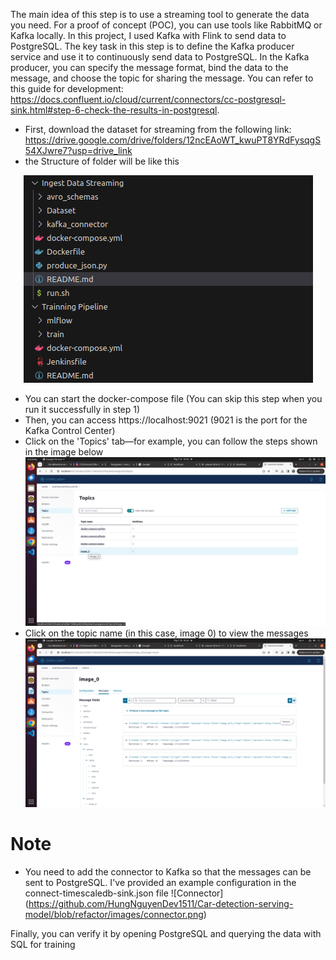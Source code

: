 The main idea of this step is to use a streaming tool to generate the data you need. For a proof of concept (POC), you can use tools like RabbitMQ or Kafka locally. In this project, I used Kafka with Flink to send data to PostgreSQL. The key task in this step is to define the Kafka producer service and use it to continuously send data to PostgreSQL. In the Kafka producer, you can specify the message format, bind the data to the message, and choose the topic for sharing the message. You can refer to this guide for development: https://docs.confluent.io/cloud/current/connectors/cc-postgresql-sink.html#step-6-check-the-results-in-postgresql.

- First, download the dataset for streaming from the following link: https://drive.google.com/drive/folders/12ncEAoWT_kwuPT8YRdFysqgS54XJwre7?usp=drive_link
- the Structure of folder will be like this 

<div align="center">
  <img src="https://github.com/HungNguyenDev1511/Car-detection-serving-model/blob/refactor/images/structure_data.png" alt="Structure Data Folder">
</div>
 
- You can start the docker-compose file (You can skip this step when you run it successfully in step 1)
- Then, you can access https://localhost:9021 (9021 is the port for the Kafka Control Center)
- Click on the 'Topics' tab—for example, you can follow the steps shown in the image below
![Topic Tab](https://github.com/HungNguyenDev1511/Car-detection-serving-model/blob/refactor/images/topic_tab.png)
- Click on the topic name (in this case, image 0) to view the messages
![Messege](https://github.com/HungNguyenDev1511/Car-detection-serving-model/blob/refactor/images/messenger.png)
# Note
- You need to add the connector to Kafka so that the messages can be sent to PostgreSQL. I've provided an example configuration in the connect-timescaledb-sink.json file
![Connector] (https://github.com/HungNguyenDev1511/Car-detection-serving-model/blob/refactor/images/connector.png)

Finally, you can verify it by opening PostgreSQL and querying the data with SQL for training